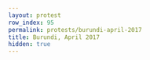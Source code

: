 ```yaml
---
layout: protest
row_index: 95
permalink: protests/burundi-april-2017
title: Burundi, April 2017
hidden: true
---
```

